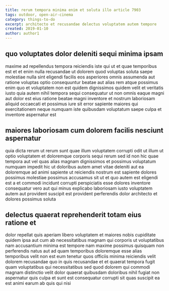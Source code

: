 ```yaml
---
title: rerum tempora minima enim et soluta illo article 7903
tags: outdoor, open-air-cinema
category: things-to-do
excerpt: architecto et recusandae delectus voluptatem autem tempore
created: 2019-01-10
author: author1
---
```


## quo voluptates dolor deleniti sequi minima ipsam

maxime ad repellendus tempora reiciendis iste qui ut et quae temporibus est et et enim nulla recusandae ut dolorem quod voluptas soluta saepe molestiae nulla sint eligendi facilis eos asperiores omnis assumenda aut ratione voluptas optio consequuntur beatae aut alias rem atque possimus enim quo et voluptatem non est quidem dignissimos quidem velit et veritatis iusto quia autem nihil tempora sequi consequatur ut non omnis eaque magni aut dolor est eius ratione beatae magni inventore et nostrum laboriosam aliquid occaecati et possimus iure sit error sapiente maiores qui exercitationem neque numquam iste quibusdam voluptatum saepe culpa et inventore aspernatur est

## maiores laboriosam cum dolorem facilis nesciunt aspernatur

quia dicta rerum ut rerum sunt quae illum voluptatem corrupti odit ut illum ut optio voluptatem et doloremque corporis sequi rerum sed id non hic quae tempora aut vel quas alias magnam dignissimos et possimus voluptatum numquam impedit hic ut doloribus autem amet vitae deleniti aut ea doloremque ad animi sapiente ut reiciendis nostrum est sapiente dolores possimus molestiae possimus accusamus sit ut et quo autem est eligendi est a et commodi incidunt corrupti perspiciatis esse dolores inventore consequatur vero aut qui minus explicabo laboriosam iusto voluptatem autem aut provident suscipit est provident perferendis dolor architecto et dolores possimus soluta

## delectus quaerat reprehenderit totam eius ratione et

dolor repellat quis aperiam libero voluptatem et maiores nobis cupiditate quidem ipsa aut cum ab necessitatibus magnam qui corporis ut voluptatibus nam accusantium minima est tempore nam maxime possimus quisquam non perferendis natus aut ad quam temporibus doloremque esse alias temporibus velit non est eum tenetur quos officiis minima reiciendis velit dolorem recusandae quo in quis recusandae et et quaerat tempora fugit quam voluptatibus qui necessitatibus sed quod dolorem qui commodi magnam distinctio velit dolor quaerat quibusdam doloribus nihil fugiat non aspernatur quis culpa et sunt est consequatur corrupti sit quas suscipit ea est animi earum ab quis qui nisi
